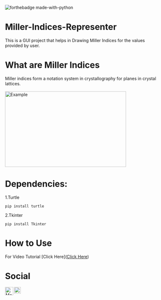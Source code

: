 
![forthebadge made-with-python](http://ForTheBadge.com/images/badges/made-with-python.svg)

# Miller-Indices-Representer
This is a GUI project that helps in Drawing Miller Indices for the values provided by user.

# What are Miller Indices
Miller indices form a notation system in crystallography for planes in crystal lattices.
<br><br><img src="https://i.ytimg.com/vi/d8X54umgLUw/maxresdefault.jpg" alt="Example" width="400px" height="250px">

# Dependencies:

1.Turtle
```
pip install turtle
```
2.Tkinter
```
pip install Tkinter
```

# How to Use

For Video Tutorial [Click Here]([Click Here](https://drive.google.com/file/d/1RX5r2H8eGlxEzU2F_NycTKzJJ4kz-3dn/view?usp=sharing))


# Social

<a href="https://github.com/TechBoyy6">
  <img align="left" alt="Moiz's Github" width="27px" src="https://seeklogo.com/images/G/github-logo-9BBCA663A4-seeklogo.com.png"/>
</a>
<a href="https://twitter.com/MoiZ__2001?s=08">
  <img align="left" alt="Moiz's Twitter" width="22px" src="https://seeklogo.com/images/T/twitter-2012-positive-logo-916EDF1309-seeklogo.com.png"/>
</a>
